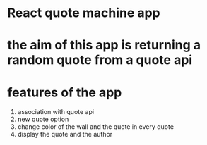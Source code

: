 # React quote machine app
# the aim of this app is returning a random quote from a quote api 
# features of the app
1. association with quote api
2. new quote option
3. change color of the wall and the quote in every quote
4. display the quote and the author 
